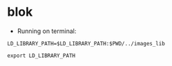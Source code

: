 # blok

- Running on terminal:

`LD_LIBRARY_PATH=$LD_LIBRARY_PATH:$PWD/../images_lib`

`export LD_LIBRARY_PATH`
